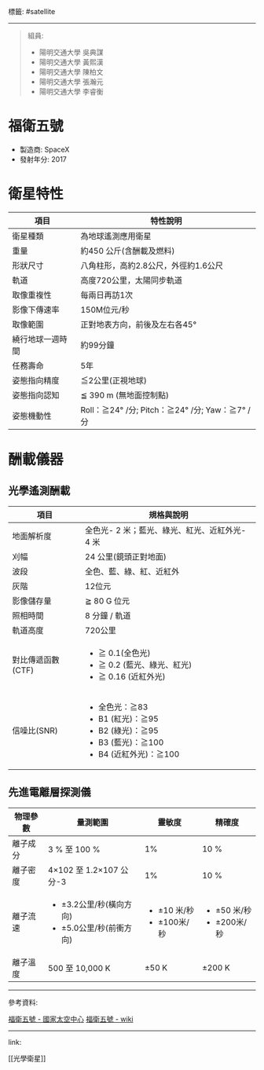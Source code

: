 標籤: #satellite 

---

> 組員:
> - 陽明交通大學 吳典謀
> - 陽明交通大學 黃熙漢
> - 陽明交通大學 陳柏文
> - 陽明交通大學 張瀚元
> - 陽明交通大學 李睿衡

# 福衛五號

- 製造商: SpaceX
- 發射年分: 2017

# 衛星特性

| 項目             | 特性說明                                      |
| ---------------- | --------------------------------------------- |
| 衛星種類         | 為地球遙測應用衛星                            |
| 重量             | 約450 公斤(含酬載及燃料)                      |
| 形狀尺寸         | 八角柱形，高約2.8公尺，外徑約1.6公尺          |
| 軌道             | 高度720公里，太陽同步軌道                     |
| 取像重複性       | 每兩日再訪1次                                 |
| 影像下傳速率     | 150M位元/秒                                   |
| 取像範圍         | 正對地表方向，前後及左右各45°                 |
| 繞行地球一週時間 | 約99分鐘                                      |
| 任務壽命         | 5年                                           |
| 姿態指向精度     | ≦2公里(正視地球)                              |
| 姿態指向認知     | ≦ 390 m (無地面控制點)                        |
| 姿態機動性       | Roll：≧24° /分; Pitch：≧24° /分; Yaw：≧7° /分 | 

# 酬載儀器

## 光學遙測酬載

| 項目              | 規格與說明                                                                                             |
| ----------------- | ------------------------------------------------------------------------------------------------------ |
| 地面解析度        | 全色光- 2 米；藍光、綠光、紅光、近紅外光- 4 米                                                         |
| 刈幅              | 24 公里(鏡頭正對地面)                                                                                  |
| 波段              | 全色、藍、綠、紅、近紅外                                                                               |
| 灰階              | 12位元                                                                                                 |
| 影像儲存量        | ≧ 80 G 位元                                                                                            |
| 照相時間          | 8 分鐘 / 軌道                                                                                          |
| 軌道高度          | 720公里                                                                                                |
| 對比傳遞函數(CTF) | <ul><li>≧ 0.1(全色光)<li>≧ 0.2 (藍光、綠光、紅光)<li>≧ 0.16 (近紅外光)</ul>                            |
| 信噪比(SNR)       | <ul><li>全色光：≧83<li>B1 (紅光)：≧95<li>B2 (綠光)：≧95<li>B3 (藍光)：≧100<li>B4 (近紅外光)：≧100</ul> | 

## 先進電離層探測儀

| 物理參數 | 量測範圍                                                    | 靈敏度                              | 精確度                              |
| -------- | ----------------------------------------------------------- | ----------------------------------- | ----------------------------------- |
| 離子成分 | 3 % 至 100 %                                                | 1%                                  | 10 %                                |
| 離子密度 | 4×102 至 1.2×107 公分-3                                     | 1%                                  | 10 %                                |
| 離子流速 | <ul><li>±3.2公里/秒(橫向方向)<li>±5.0公里/秒(前衝方向)</ul> | <ul><li>±10 米/秒<li>±100米/秒</ul> | <ul><li>±50 米/秒<li>±200米/秒</ul> |
| 離子溫度 | 500 至 10,000 K                                             | ±50 K                               | ±200 K                              | 

---

參考資料:

[福衛五號 - 國家太空中心](https://www.nspo.narl.org.tw/inprogress.php?c=20021501)
[福衛五號 - wiki](https://zh.wikipedia.org/wiki/%E7%A6%8F%E7%88%BE%E6%91%A9%E6%B2%99%E8%A1%9B%E6%98%9F%E4%BA%94%E8%99%9F)

---

link:

[[光學衛星]]